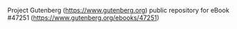 Project Gutenberg (https://www.gutenberg.org) public repository for eBook #47251 (https://www.gutenberg.org/ebooks/47251)
